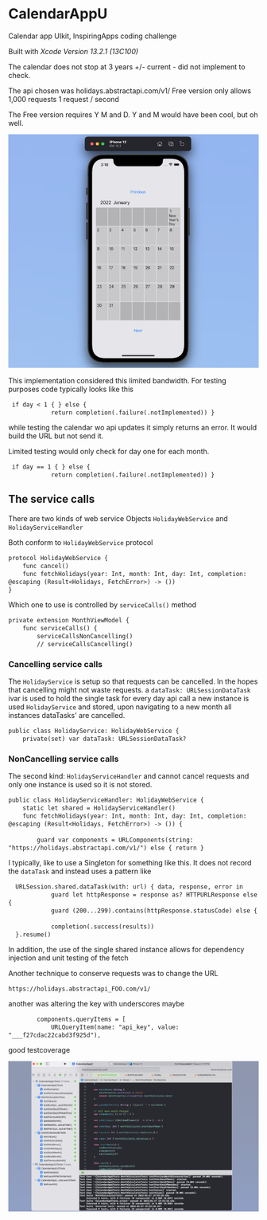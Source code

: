 # CalendarAppU
Calendar app UIkit, InspiringApps coding challenge

Built with *Xcode Version 13.2.1 (13C100)*

The calendar does not stop at 3 years +/- current - did not implement to check.

The api chosen was holidays.abstractapi.com/v1/
Free version only allows 1,000 requests 1 request / second

The Free version requires Y M and D.   Y and M would have been cool, but oh well.

![alt text](https://github.com/kerrjo/CalendarAppU/blob/master/Screen%20Shot%202022-01-28%20at%203.20.27%20PM.png)

This implementation considered this limited bandwidth. For testing purposes code typically looks like this 
```
 if day < 1 { } else {
            return completion(.failure(.notImplemented)) }
```
while testing the calendar wo api updates it simply returns an error. It would build the URL but not send it.


Limited testing would only check for day one for each month.
```
 if day == 1 { } else {
            return completion(.failure(.notImplemented)) }
```
## The service calls
There are two kinds of web service Objects `HolidayWebService` and `HolidayServiceHandler`

Both conform to `HolidayWebService` protocol
```
protocol HolidayWebService {
    func cancel()
    func fetchHolidays(year: Int, month: Int, day: Int, completion: @escaping (Result<Holidays, FetchError>) -> ())
}
```
Which one to use is controlled by `serviceCalls()` method
```
private extension MonthViewModel {
    func serviceCalls() {
        serviceCallsNonCancelling()
        // serviceCallsCancelling()
```

### Cancelling service calls
The `HolidayService` is setup so that requests can be cancelled. In the hopes that cancelling might not waste requests. a `dataTask: URLSessionDataTask` ivar is used to hold the single task for every day api call a new instance is used `HolidayService` and stored, upon navigating to a new month all instances dataTasks' are cancelled.
```
public class HolidayService: HolidayWebService {
    private(set) var dataTask: URLSessionDataTask?
```

### NonCancelling service calls
The second kind: `HolidayServiceHandler` and cannot cancel requests and only one instance is used so it is not stored. 
```
public class HolidayServiceHandler: HolidayWebService {
    static let shared = HolidayServiceHandler()
    func fetchHolidays(year: Int, month: Int, day: Int, completion: @escaping (Result<Holidays, FetchError>) -> ()) {
        
        guard var components = URLComponents(string: "https://holidays.abstractapi.com/v1/") else { return }
```

I typically, like to use a Singleton for something like this. It does not record the `dataTask` and instead uses a pattern like 
```
  URLSession.shared.dataTask(with: url) { data, response, error in
            guard let httpResponse = response as? HTTPURLResponse else {
            guard (200...299).contains(httpResponse.statusCode) else {
            
            completion(.success(results))
  }.resume()
```
In addition, the use of the single shared instance allows for dependency injection and unit testing of the fetch

Another technique to conserve requests was to change the URL
```
https://holidays.abstractapi_FOO.com/v1/
```
another was altering the key with underscores maybe
```
        components.queryItems = [
            URLQueryItem(name: "api_key", value: "___f27cdac22cabd3f925d"),
```


good testcoverage

![alt text](https://github.com/kerrjo/CalendarAppU/blob/master/Screen%20Shot%202022-01-27%20at%208.11.00%20PM.png)
